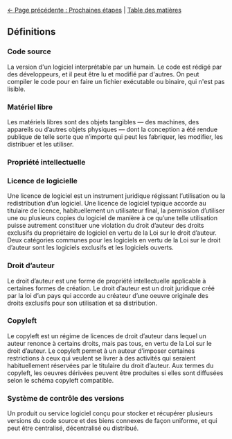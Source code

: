 [<- Page précédente : Prochaines étapes](7_Prochaines_étapes.md) | [Table des matières](../README.md#table-des-mati%C3%A8res)

## Définitions

### Code source

La version d'un logiciel interprétable par un humain. Le code est rédigé par des développeurs, et il peut être lu et modifié par d'autres. On peut compiler le code pour en faire un fichier exécutable ou binaire, qui n'est pas lisible.

### Matériel libre

Les matériels libres sont des objets tangibles — des machines, des appareils ou d’autres objets physiques — dont la conception a été rendue publique de telle sorte que n’importe qui peut les fabriquer, les modifier, les distribuer et les utiliser.

### Propriété intellectuelle



### Licence de logicielle

Une licence de logiciel est un instrument juridique régissant l’utilisation ou la redistribution d’un logiciel. Une licence de logiciel typique accorde au titulaire de licence, habituellement un utilisateur final, la permission d’utiliser une ou plusieurs copies du logiciel de manière à ce qu’une telle utilisation puisse autrement constituer une violation du droit d’auteur des droits exclusifs du propriétaire de logiciel en vertu de la Loi sur le droit d’auteur. Deux catégories communes pour les logiciels en vertu de la Loi sur le droit d’auteur sont les logiciels exclusifs et les logiciels ouverts.

### Droit d’auteur

Le droit d’auteur est une forme de propriété intellectuelle applicable à certaines formes de création. Le droit d’auteur est un droit juridique créé par la loi d’un pays qui accorde au créateur d’une oeuvre originale des droits exclusifs pour son utilisation et sa distribution.

### Copyleft

Le copyleft est un régime de licences de droit d’auteur dans lequel un auteur renonce à certains droits, mais pas tous, en vertu de la Loi sur le droit d’auteur. Le copyleft permet à un auteur d’imposer certaines restrictions à ceux qui veulent se livrer à des activités qui seraient habituellement réservées par le titulaire du droit d’auteur. Aux termes du copyleft, les oeuvres dérivées peuvent être produites si elles sont diffusées selon le schéma copyleft compatible.

### Système de contrôle des versions

Un produit ou service logiciel conçu pour stocker et récupérer plusieurs versions du code source et des biens connexes de façon uniforme, et qui peut être centralisé, décentralisé ou distribué.
